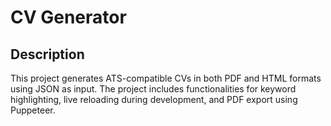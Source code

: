 # CV Generator

## Description
This project generates ATS-compatible CVs in both PDF and HTML formats using JSON as input. The project includes functionalities for keyword highlighting, live reloading during development, and PDF export using Puppeteer.